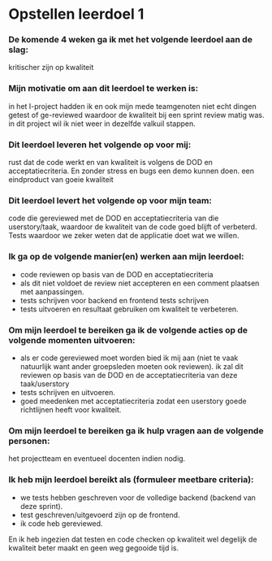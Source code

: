 # Opstellen leerdoel 1

### De komende 4 weken ga ik met het volgende leerdoel aan de slag: 
kritischer zijn op kwaliteit


### Mijn motivatie om aan dit leerdoel te werken is:
in het I-project hadden ik en ook mijn mede teamgenoten niet echt dingen getest of ge-reviewed waardoor de kwaliteit bij een sprint review matig was. in dit project wil ik niet weer in dezelfde valkuil stappen.


### Dit leerdoel leveren het volgende op voor mij:
rust dat de code werkt en van kwaliteit is volgens de DOD en acceptatiecriteria. En zonder stress en bugs een demo kunnen doen. een eindproduct van goeie kwaliteit


### Dit leerdoel levert het volgende op voor mijn team:
code die gereviewed met de DOD en acceptatiecriteria van die userstory/taak, waardoor de kwaliteit van de code goed blijft of verbeterd. Tests waardoor we zeker weten dat de applicatie doet wat we willen.


### Ik ga op de volgende manier(en) werken aan mijn leerdoel:
- code reviewen op basis van de DOD en acceptatiecriteria
- als dit niet voldoet de review niet accepteren en een comment plaatsen met aanpassingen.
- tests schrijven voor backend en frontend tests schrijven
- tests uitvoeren en resultaat gebruiken om kwaliteit te verbeteren.


### Om mijn leerdoel te bereiken ga ik de volgende acties op de volgende momenten uitvoeren:
- als er code gereviewed moet worden bied ik mij aan (niet te vaak natuurlijk want ander groepsleden moeten ook reviewen). ik zal dit reviewen op basis van de DOD en de acceptatiecriteria van deze taak/userstory
- tests schrijven en uitvoeren.
- goed meedenken met acceptatiecriteria zodat een userstory goede richtlijnen heeft voor kwaliteit.


### Om mijn leerdoel te bereiken ga ik hulp vragen aan de volgende personen:
het projectteam en eventueel docenten indien nodig.


### Ik heb mijn leerdoel bereikt als (formuleer meetbare criteria):
- we tests hebben geschreven voor de volledige backend (backend van deze sprint).
- test geschreven/uitgevoerd zijn op de frontend.
- ik code heb gereviewed.

En ik heb ingezien dat testen en code checken op kwaliteit wel degelijk de kwaliteit beter maakt en geen weg gegooide tijd is.